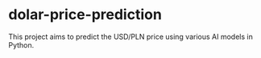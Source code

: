 # dolar-price-prediction
This project aims to predict the USD/PLN price using various AI models in Python.
